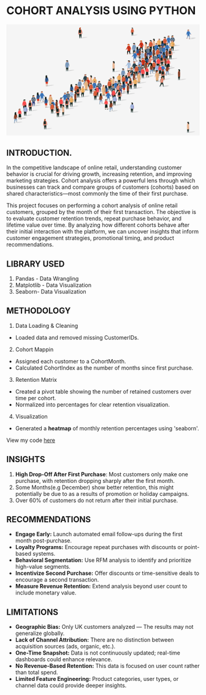 # COHORT ANALYSIS USING PYTHON
![Intro_image](https://github.com/Temperance-Godwin/COHORT-ANALYSIS/blob/main/Intro.png)

## INTRODUCTION.
In the competitive landscape of online retail, understanding customer behavior is crucial for driving growth, increasing retention, and improving marketing strategies. Cohort analysis offers a powerful lens through which businesses can track and compare groups of customers (cohorts) based on shared characteristics—most commonly the time of their first purchase.

This project focuses on performing a cohort analysis of online retail customers, grouped by the month of their first transaction. The objective is to evaluate customer retention trends, repeat purchase behavior, and lifetime value over time. By analyzing how different cohorts behave after their initial interaction with the platform, we can uncover insights that inform customer engagement strategies, promotional timing, and product recommendations.

## LIBRARY USED
1. Pandas - Data Wrangling
2. Matplotlib - Data Visualization
3. Seaborn- Data Visualization


## METHODOLOGY
1. Data Loading & Cleaning
- Loaded data and removed missing CustomerIDs.
2. Cohort Mappin
- Assigned each customer to a CohortMonth.
- Calculated CohortIndex as the number of months since first purchase.
3. Retention Matrix
- Created a pivot table showing the number of retained customers over time per cohort.
- Normalized into percentages for clear retention visualization.
4. Visualization
- Generated a **heatmap** of monthly retention percentages using 'seaborn'.

View my code [here](https://github.com/Temperance-Godwin/COHORT-ANALYSIS/blob/main/Cohort%20Analysis.ipynb)

## INSIGHTS
1. **High Drop-Off After First Purchase**: Most customers only make one purchase, with retention dropping sharply after the first month.
2. Some Months(e.g December) show better retention, this might potentially be due to as a results of promotion or holiday campaigns.
3. Over 60% of customers do not return after their initial purchase.

## RECOMMENDATIONS
- **Engage Early:** Launch automated email follow-ups during the first month post-purchase.
- **Loyalty Programs:** Encourage repeat purchases with discounts or point-based systems.
- **Behavioral Segmentation:** Use RFM analysis to identify and prioritize high-value segments.
- **Incentivize Second Purchase:** Offer discounts or time-sensitive deals to encourage a second transaction.
- **Measure Revenue Retention:** Extend analysis beyond user count to include monetary value.

## LIMITATIONS

- **Geographic Bias:** Only UK customers analyzed — The results may not generalize globally.
- **Lack of Channel Attribution:** There are no distinction between acquisition sources (ads, organic, etc.).
- **One-Time Snapshot:** Data is not continuously updated; real-time dashboards could enhance relevance.
- **No Revenue-Based Retention:** This data is focused on user count rather than total spend.
- **Limited Feature Engineering:** Product categories, user types, or channel data could provide deeper insights.
